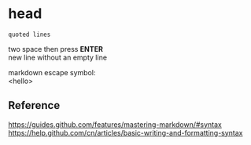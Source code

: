 # head
```
quoted lines
```
two space then press **ENTER**  
new line without an empty line

markdown escape symbol: \
\<hello\>
<hello>
  
## Reference
https://guides.github.com/features/mastering-markdown/#syntax  
https://help.github.com/cn/articles/basic-writing-and-formatting-syntax
